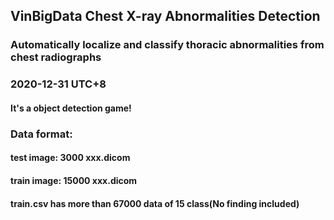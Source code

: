## VinBigData Chest X-ray Abnormalities Detection
### Automatically localize and classify thoracic abnormalities from chest radiographs
### 2020-12-31 UTC+8
#### It's a object detection game!

### Data format:
#### test image: 3000 xxx.dicom
#### train image: 15000 xxx.dicom
#### train.csv has more than 67000 data of 15 class(No finding included)